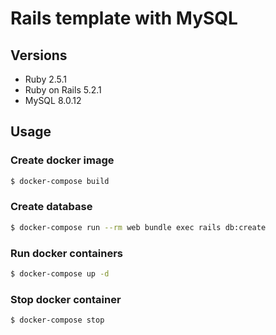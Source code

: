 # Rails template with MySQL

## Versions

* Ruby 2.5.1
* Ruby on Rails 5.2.1
* MySQL 8.0.12

## Usage

### Create docker image

```bash
$ docker-compose build
```

### Create database

```bash
$ docker-compose run --rm web bundle exec rails db:create
```

### Run docker containers

```bash
$ docker-compose up -d
```

### Stop docker container

```bash
$ docker-compose stop
```